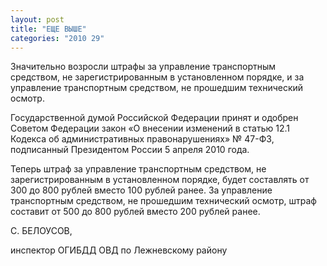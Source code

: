 ```yaml
---
layout: post
title: "ЕЩЕ ВЫШЕ"
categories: "2010 29"
---
```


Значительно возросли штрафы за управление транспортным средством, не зарегистрированным в установленном порядке, и за управление транспортным средством, не прошедшим технический осмотр.

Государственной думой Российской Федерации принят и одобрен Советом Федерации закон «О внесении изменений в статью 12.1 Кодекса об административных правонарушениях» № 47-ФЗ, подписанный Президентом России 5 апреля 2010 года.

Теперь штраф за управление транспортным средством, не зарегистрированным в установленном порядке, будет составлять от 300 до 800 рублей вместо 100 рублей ранее. За управление транспортным средством, не прошедшим технический осмотр, штраф составит от 500 до 800 рублей вместо 200 рублей ранее.

С. БЕЛОУСОВ,

инспектор ОГИБДД ОВД по Лежневскому району


